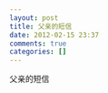 ```yaml
---
layout: post
title: 父亲的短信
date: 2012-02-15 23:37
comments: true
categories: []
---
```

父亲的短信
